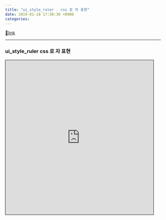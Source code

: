 ```yaml
---
title: "ui_style_ruler . css 로 자 표현"
date: 2019-01-18 17:50:30 +0900
categories: 
---
```

[🔗link](http://www.mins01.com/mh/tech/read/1249)
***


### ui_style_ruler css 로 자 표현

<iframe frameborder="1" height="500" src="https://mins01.github.io/ui_style_ruler/" style="border-width: 1px; border-style: solid; border-color: rgb(0, 0, 0);" width="95%"></iframe>  

